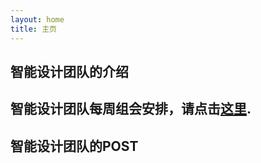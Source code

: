 ```yaml
---
layout: home
title: 主页
---
```




## 智能设计团队的介绍





## 智能设计团队每周组会安排，请点击[这里](https://docs.qq.com/sheet/DVmJ5c1hRSlRERUNS?tab=BB08J2&c=S9A0A0 "With a Title").





## 智能设计团队的POST